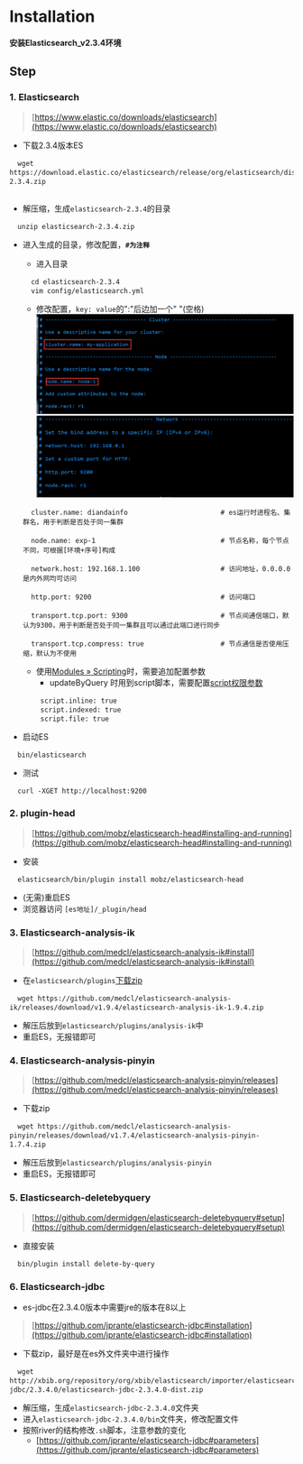 
# Installation

**安装Elasticsearch_v2.3.4环境**

## Step 

### 1. Elasticsearch
> [https://www.elastic.co/downloads/elasticsearch](https://www.elastic.co/downloads/elasticsearch)

  * 下载2.3.4版本ES
  ```
    wget https://download.elastic.co/elasticsearch/release/org/elasticsearch/distribution/zip/elasticsearch/2.3.4/elasticsearch-2.3.4.zip
    
  ```
  * 解压缩，生成`elasticsearch-2.3.4`的目录
 
  ```
    unzip elasticsearch-2.3.4.zip
  ```
  * 进入生成的目录，修改配置，**`#为注释`**
    * 进入目录 
    ```
      cd elasticsearch-2.3.4
      vim config/elasticsearch.yml
    ```
    * 修改配置，`key: value`的":"后边加一个" "(空格)
    ![es配置节点参数](./images/es-config-1.png)
    ![es配置网略参数](./images/es-config-2.png)
    ```
      cluster.name: diandainfo                       # es运行时进程名、集群名，用于判断是否处于同一集群
      
      node.name: exp-1                               # 节点名称，每个节点不同，可根据[环境+序号]构成
      
      network.host: 192.168.1.100                    # 访问地址，0.0.0.0是内外网均可访问
      
      http.port: 9200                                # 访问端口
      
      transport.tcp.port: 9300                       # 节点间通信端口，默认为9300，用于判断是否处于同一集群且可以通过此端口进行同步
      
      transport.tcp.compress: true                   # 节点通信是否使用压缩，默认为不使用
    ```
    
    * 使用[Modules » Scripting](https://www.elastic.co/guide/en/elasticsearch/reference/current/modules-scripting.html#modules-scripting)时，需要追加配置参数
    	* updateByQuery 时用到script脚本，需要配置[script权限参数](https://www.elastic.co/guide/en/elasticsearch/reference/current/modules-scripting.html#enable-dynamic-scripting)
      ```
       script.inline: true
       script.indexed: true
       script.file: true
  
      ```
  * 启动ES
  
  ```
	bin/elasticsearch
  ``` 
  * 测试
  
  ```
    curl -XGET http://localhost:9200
  ```

### 2. plugin-head
> [https://github.com/mobz/elasticsearch-head#installing-and-running](https://github.com/mobz/elasticsearch-head#installing-and-running)

  * 安装
  
  ```
	elasticsearch/bin/plugin install mobz/elasticsearch-head
  ```
  * (无需)重启ES
  * 浏览器访问 `[es地址]/_plugin/head`

### 3. Elasticsearch-analysis-ik
> [https://github.com/medcl/elasticsearch-analysis-ik#install](https://github.com/medcl/elasticsearch-analysis-ik#install)

  * 在`elasticsearch/plugins`[下载zip](https://github.com/medcl/elasticsearch-analysis-ik/releases)
  
  ```
    wget https://github.com/medcl/elasticsearch-analysis-ik/releases/download/v1.9.4/elasticsearch-analysis-ik-1.9.4.zip

  ```
  * 解压后放到`elasticsearch/plugins/analysis-ik`中
  * 重启ES，无报错即可

### 4. Elasticsearch-analysis-pinyin
> [https://github.com/medcl/elasticsearch-analysis-pinyin/releases](https://github.com/medcl/elasticsearch-analysis-pinyin/releases)
 
  * 下载zip

  ```
	wget https://github.com/medcl/elasticsearch-analysis-pinyin/releases/download/v1.7.4/elasticsearch-analysis-pinyin-1.7.4.zip

  ```
  * 解压后放到`elasticsearch/plugins/analysis-pinyin`
  * 重启ES，无报错即可

### 5. Elasticsearch-deletebyquery
> [https://github.com/dermidgen/elasticsearch-deletebyquery#setup](https://github.com/dermidgen/elasticsearch-deletebyquery#setup)

  * 直接安装
  
  ```
	bin/plugin install delete-by-query
  ```

### 6. Elasticsearch-jdbc

* es-jdbc在2.3.4.0版本中需要jre的版本在8以上

> [https://github.com/jprante/elasticsearch-jdbc#installation](https://github.com/jprante/elasticsearch-jdbc#installation)

  * 下载zip，最好是在es外文件夹中进行操作
  
  ```
	wget http://xbib.org/repository/org/xbib/elasticsearch/importer/elasticsearch-jdbc/2.3.4.0/elasticsearch-jdbc-2.3.4.0-dist.zip
  ```
  * 解压缩，生成`elasticsearch-jdbc-2.3.4.0`文件夹
  * 进入`elasticsearch-jdbc-2.3.4.0/bin`文件夹，修改配置文件
  * 按照river的结构修改`.sh`脚本，注意参数的变化
	* [https://github.com/jprante/elasticsearch-jdbc#parameters](https://github.com/jprante/elasticsearch-jdbc#parameters) 

